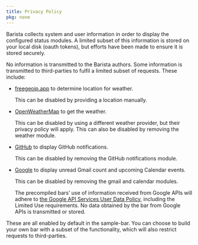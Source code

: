 ```yaml
---
title: Privacy Policy
pkg: none
---
```


Barista collects system and user information in order to display the configured
status modules. A limited subset of this information is stored on your local
disk (oauth tokens), but efforts have been made to ensure it is stored securely.

No information is transmitted to the Barista authors. Some information is transmitted
to third-parties to fulfil a limited subset of requests. These include:

- [freegeoip.app](https://freegeoip.app/) to determine location for weather.

  This can be disabled by providing a location manually.

- [OpenWeatherMap](https://openweathermap.org/privacy-policy) to get the weather.
  
  This can be disabled by using a different weather provider, but their privacy
  policy will apply. This can also be disabled by removing the weather module.

- [GitHub](https://help.github.com/articles/github-privacy-statement/) to display
  GitHub notifications.

  This can be disabled by removing the GitHub notifications module.

- [Google](https://policies.google.com/privacy) to display unread Gmail count and
  upcoming Calendar events.

  This can be disabled by removing the gmail and calendar modules.
  
  The precompiled bars’ use of information received from Google APIs will adhere to
  [the Google API Services User Data Policy](https://developers.google.com/terms/api-services-user-data-policy#additional_requirements_for_specific_api_scopes),
  including the Limited Use requirements. No data obtained by the bar from Google APIs
  is transmitted or stored.

These are all enabled by default in the sample-bar. You can choose to build your
own bar with a subset of the functionality, which will also restrict requests to
third-parties.
